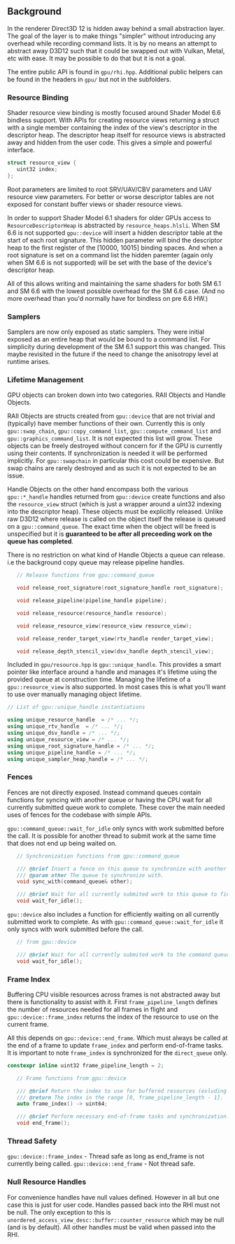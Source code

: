 ## Background
In the renderer Direct3D 12 is hidden away behind a small abstraction layer. The goal of the layer is to make things "simpler" without introducing any overhead while recording command lists. It is by no means an attempt to abstract away D3D12 such that it could be swapped out with Vulkan, Metal, etc with ease. It may be possible to do that but it is not a goal.

The entire public API is found in `gpu/rhi.hpp`. Additional public helpers can be found in the headers in `gpu/` but not in the subfolders.

### Resource Binding
Shader resource view binding is mostly focused around Shader Model 6.6 bindless support. With APIs for creating resource views returning a struct with a single member containing the index of the view's descriptor in the descriptor heap. The descriptor heap itself for resource views is abstracted away and hidden from the user code. This gives a simple and powerful interface.

```c++
struct resource_view {
   uint32 index;
};
```

Root parameters are limited to root SRV/UAV/CBV parameters and UAV resource view parameters. For better or worse descriptor tables are not exposed for constant buffer views or shader resource views.

In order to support Shader Model 6.1 shaders for older GPUs access to `ResourceDescriptorHeap` is abstracted by `resource_heaps.hlsli`. When SM 6.6 is not supported `gpu::device` will insert a hidden descriptor table at the start of each root signature. This hidden parameter will bind the descriptor heap to the first register of the [10000, 10015] binding spaces. And when a root signature is set on a command list the hidden paremter (again only when SM 6.6 is not supported) will be set with the base of the device's descriptor heap.

All of this allows writing and maintaining the same shaders for both SM 6.1 and SM 6.6 with the lowest possible overhead for the SM 6.6 case. (And no more overhead than you'd normally have for bindless on pre 6.6 HW.)

### Samplers
Samplers are now only exposed as static samplers. They were initial exposed as an entire heap that would be bound to a command list. For simplicity during development of the SM 6.1 support this was changed. This maybe revisited in the future if the need to change the anisotropy level at runtime arises.

### Lifetime Management
GPU objects can broken down into two categories. RAII Objects and Handle Objects. 

RAII Objects are structs created from `gpu::device` that are not trivial and (typically) have member functions of their own. Currently this is only `gpu::swap_chain`, `gpu::copy_command_list`, `gpu::compute_command_list` and `gpu::graphics_command_list`. It is not expected this list will grow. These objects can be freely destroyed without concern for if the GPU is currently using their contents. If synchronization is needed it will be performed implicitly. For `gpu::swapchain` in particular this cost could be expensive. But swap chains are rarely destroyed and as such it is not expected to be an issue.

Handle Objects on the other hand encompass both the various `gpu::*_handle` handles returned from `gpu::device` create functions and also the `resource_view` struct (which is just a wrapper around a uint32 indexing into the descriptor heap). These objects must be explicitly released. Unlike raw D3D12 where release is called on the object itself the release is queued on a `gpu::command_queue`. The exact time when the object will be freed is unspecified but it is **guaranteed to be after all preceeding work on the queue has completed**.

There is no restriction on what kind of Handle Objects a queue can release. i.e the background copy queue may release pipeline handles.


```c++
   // Release functions from gpu::command_queue

   void release_root_signature(root_signature_handle root_signature);

   void release_pipeline(pipeline_handle pipeline);

   void release_resource(resource_handle resource);

   void release_resource_view(resource_view resource_view);

   void release_render_target_view(rtv_handle render_target_view);

   void release_depth_stencil_view(dsv_handle depth_stencil_view);
```

Included in `gpu/resource.hpp` is `gpu::unique_handle`. This provides a smart pointer like interface around a handle and manages it's lifetime using the provided queue at construction time. Managing the lifetime of a `gpu::resource_view` is also supported. In most cases this is what you'll want to use over manually managing object lifetime.

```c++
// List of gpu::unique_handle instantiations

using unique_resource_handle  = /* ... */;
using unique_rtv_handle  = /* ... */;
using unique_dsv_handle = /* ... */;
using unique_resource_view = /* ... */;
using unique_root_signature_handle = /* ... */;
using unique_pipeline_handle = /* ... */;
using unique_sampler_heap_handle = /* ... */;
```

### Fences
Fences are not directly exposed. Instead command queues contain functions for syncing with another queue or having the CPU wait for all currently submitted queue work to complete. These cover the main needed uses of fences for the codebase with simple APIs.

`gpu::command_queue::wait_for_idle` only syncs with work submitted before the call. It is possible for another thread to submit work at the same time that does not end up being waited on.

```c++
   // Synchronization functions from gpu::command_queue

   /// @brief Insert a fence on this queue to synchronize with another queue.
   /// @param other The queue to synchronize with.
   void sync_with(command_queue& other);

   /// @brief Wait for all currently submited work to this queue to finish before returning.
   void wait_for_idle();
```

`gpu::device` also includes a function for efficiently waiting on all currently submitted work to complete. As with `gpu::command_queue::wait_for_idle` it only syncs with work submitted before the call.

```c++
   // from gpu::device

   /// @brief Wait for all currently submited work to the command queues to finish before returning
   void wait_for_idle();
```

### Frame Index
Buffering CPU visible resources across frames is not abstracted away but there is functionality to assist with it. First `frame_pipeline_length` defines the number of resources needed for all frames in flight and `gpu::device::frame_index` returns the index of the resource to use on the current frame.

All this depends on `gpu::device::end_frame`. Which must always be called at the end of a frame to update `frame_index` and perform end-of-frame tasks. It is important to note `frame_index` is synchronized for the `direct_queue` only.

```c++
constexpr inline uint32 frame_pipeline_length = 2;
```

```c++
   // Frame functions from gpu::device

   /// @brief Return the index to use for buffered resources (exluding swap chains) this frame.
   /// @return The index in the range [0, frame_pipeline_length - 1].
   auto frame_index() -> uint64;

   /// @brief Perform necessary end-of-frame tasks and synchronization.
   void end_frame();
```

### Thread Safety

`gpu::device::frame_index` - Thread safe as long as end_frame is not currently being called.
`gpu::device::end_frame` - Not thread safe.


### Null Resource Handles
For convenience handles have null values defined. However in all but one case this is just for user code. Handles passed back into the RHI must not be null. The only exception to this is `unordered_access_view_desc::buffer::counter_resource` which may be null (and is by default). All other handles must be valid when passed into the RHI.


